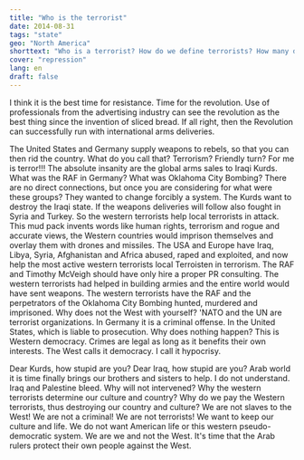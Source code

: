 ```yaml
---
title: "Who is the terrorist"
date: 2014-08-31
tags: "state"
geo: "North America"
shorttext: "Who is a terrorist? How do we define terrorists? How many dead decide who is a terrorist? How do you define a terrorist attack?"
cover: "repression"
lang: en
draft: false
---
```


I think it is the best time for resistance. Time for the revolution. Use of professionals from the advertising industry can see the revolution as the best thing since the invention of sliced bread. If all right, then the Revolution can successfully run with international arms deliveries.

The United States and Germany supply weapons to rebels, so that you can then rid the country. What do you call that? Terrorism? Friendly turn? For me is terror!!! The absolute insanity are the global arms sales to Iraqi Kurds. What was the RAF in Germany? What was Oklahoma City Bombing? There are no direct connections, but once you are considering for what were these groups? They wanted to change forcibly a system. The Kurds want to destroy the Iraqi state. If the weapons deliveries will follow also fought in Syria and Turkey. So the western terrorists help local terrorists in attack. This mud pack invents words like human rights, terrorism and rogue and accurate views, the Western countries would imprison themselves and overlay them with drones and missiles. The USA and Europe have Iraq, Libya, Syria, Afghanistan and Africa abused, raped and exploited, and now help the most active western terrorists local Terroisten in terrorism. The RAF and Timothy McVeigh should have only hire a proper PR consulting. The western terrorists had helped in building armies and the entire world would have sent weapons. The western terrorists have the RAF and the perpetrators of the Oklahoma City Bombing hunted, murdered and imprisoned. Why does not the West with yourself? 'NATO and the UN are terrorist organizations. In Germany it is a criminal offense. In the United States, which is liable to prosecution. Why does nothing happen? This is Western democracy. Crimes are legal as long as it benefits their own interests. The West calls it democracy. I call it hypocrisy.

Dear Kurds, how stupid are you? Dear Iraq, how stupid are you? Arab world it is time finally brings our brothers and sisters to help. I do not understand. Iraq and Palestine bleed. Why will not intervened? Why the western terrorists determine our culture and country? Why do we pay the Western terrorists, thus destroying our country and culture? We are not slaves to the West! We are not a criminal! We are not terrorists! We want to keep our culture and life. We do not want American life or this western pseudo-democratic system. We are we and not the West. It's time that the Arab rulers protect their own people against the West.
